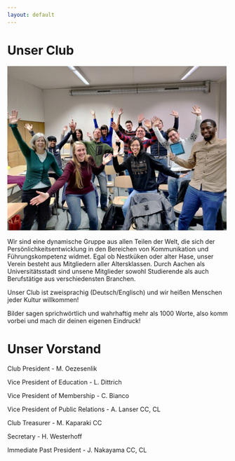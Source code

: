 ```yaml
---
layout: default
---
```


# Unser Club

<img src="/assets/images/tmclubgrouppic.jpeg" width="500">

Wir sind eine dynamische Gruppe aus allen Teilen der Welt, die sich der Persönlichkeitsentwicklung in den Bereichen von Kommunikation und Führungskompetenz widmet.
Egal ob Nestküken oder alter Hase, unser Verein besteht aus Mitgliedern aller Altersklassen.
Durch Aachen als Universitätsstadt sind unsene Mitglieder sowohl Studierende als auch Berufstätige aus verschiedensten Branchen.

Unser Club ist zweisprachig (Deutsch/Englisch) und wir heißen Menschen jeder Kultur willkommen!

Bilder sagen sprichwörtlich und wahrhaftig mehr als 1000 Worte, also komm vorbei und mach dir deinen eigenen Eindruck!

# Unser Vorstand

Club President - M. Oezesenlik

Vice President of Education - L. Dittrich

Vice President of Membership - C. Bianco

Vice President of Public Relations - A. Lanser CC, CL

Club Treasurer - M. Kaparaki CC

Secretary - H. Westerhoff

Immediate Past President - J. Nakayama CC, CL





